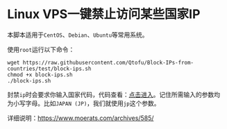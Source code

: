# Linux VPS一键禁止访问某些国家IP
本脚本适用于`CentOS`、`Debian`、`Ubuntu`等常用系统。

使用`root`运行以下命令：

    wget https://raw.githubusercontent.com/Qtofu/Block-IPs-from-countries/test/block-ips.sh
    chmod +x block-ips.sh
    ./block-ips.sh
封禁`ip`时会要求你输入国家代码，代码查看：[点击进入][1]。记住所需输入的参数均为小写字母。比如`JAPAN (JP)`，我们就使用`jp`这个参数。

详细说明：https://www.moerats.com/archives/585/

  [1]: http://www.ipdeny.com/ipblocks
